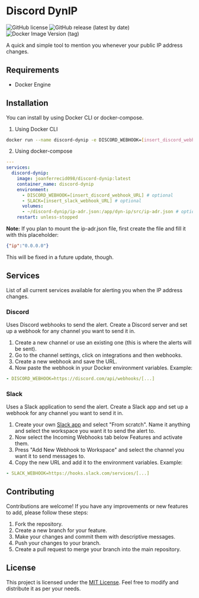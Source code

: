 # Discord DynIP

![GitHub license](https://img.shields.io/github/license/joanferrecid098/discord-dynip)
![GitHub release (latest by date)](https://img.shields.io/github/v/release/joanferrecid098/discord-dynip)
![Docker Image Version (tag)](https://img.shields.io/docker/v/joanferrecid098/discord-dynip/latest)

A quick and simple tool to mention you whenever your public IP address changes.

## Requirements
- Docker Engine

## Installation
You can install by using Docker CLI or docker-compose.

1. Using Docker CLI
```bash
docker run --name discord-dynip -e DISCORD_WEBHOOK=[insert_discord_webhook_URL] joanferrecid098/discord-dynip:latest
```

2. Using docker-compose
```yaml
---
services:
  discord-dynip:
    image: joanferrecid098/discord-dynip:latest
    container_name: discord-dynip
    environment:
      - DISCORD_WEBHOOK=[insert_discord_webhook_URL] # optional
      - SLACK=[insert_slack_webhook_URL] # optional
      volumes:
      - ~/discord-dynip/ip-adr.json:/app/dyn-ip/src/ip-adr.json # optional (read below)
    restart: unless-stopped
```

**Note:** If you plan to mount the ip-adr.json file, first create the file and fill it with this placeholder:
```json
{"ip":"0.0.0.0"}
```
This will be fixed in a future update, though.

## Services
List of all current services available for alerting you when the IP address changes.

### Discord
Uses Discord webhooks to send the alert. Create a Discord server and set up a webhook for any channel you want to send it in.

1. Create a new channel or use an existing one (this is where the alerts will be sent).
2. Go to the channel settings, click on integrations and then webhooks.
3. Create a new webhook and save the URL.
4. Now paste the webhook in your Docker environment variables. Example:

```yaml
- DISCORD_WEBHOOK=https://discord.com/api/webhooks/[...]
```

### Slack
Uses a Slack application to send the alert. Create a Slack app and set up a webhook for any channel you want to send it in.

1. Create your own [Slack app](https://api.slack.com/apps/new) and select "From scratch". Name it anything and select the workspace you want it to send the alert to.
2. Now select the Incoming Webhooks tab below Features and activate them.
3. Press "Add New Webhook to Workspace" and select the channel you want it to send messages to.
4. Copy the new URL and add it to the environment variables. Example:

```yaml
- SLACK_WEBHOOK=https://hooks.slack.com/services/[...]
```

## Contributing

Contributions are welcome! If you have any improvements or new features to add, please follow these steps:

1. Fork the repository.
2. Create a new branch for your feature.
3. Make your changes and commit them with descriptive messages.
4. Push your changes to your branch.
5. Create a pull request to merge your branch into the main repository.

## License

This project is licensed under the [MIT License](LICENSE). Feel free to modify and distribute it as per your needs.
